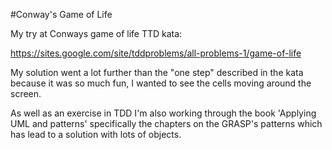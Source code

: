 #Conway's Game of Life

My try at Conways game of life TTD kata:

https://sites.google.com/site/tddproblems/all-problems-1/game-of-life

My solution went a lot further than the "one step" described in the kata
because it was so much fun, I wanted to see the cells moving around the screen.

As well as an exercise in TDD I'm also working through the book 'Applying UML
and patterns' specifically the chapters on the GRASP's patterns which has lead
to a solution with lots of objects.
